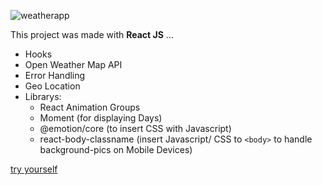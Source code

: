 

![weatherapp](weaterapp.gif)

This project was made with **React JS** ... 
* Hooks
* Open Weather Map API
* Error Handling
* Geo Location
* Librarys:  
  * React Animation Groups 
  * Moment (for displaying Days) 
  * @emotion/core (to insert CSS with Javascript) 
  * react-body-classname (insert Javascript/ CSS to `<body>` to handle background-pics on Mobile Devices)

[try yourself](https://weather-aquin.netlify.app/)

